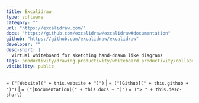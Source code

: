 ```yaml
---
title: Excalidraw
type: software
category: ""
url: "https://excalidraw.com/"
docs: "https://github.com/excalidraw/excalidraw#documentation"
github: "https://github.com/excalidraw/excalidraw"
developer: ""
desc-short: |
  Virtual whiteboard for sketching hand-drawn like diagrams
tags: productivity/drawing productivity/whiteboard productivity/collaboration
visibility: public
---
```

`= ("[Website](" + this.website + ")")` |  `= ("[Github](" + this.github + ")")` | `= ("[Documentation](" + this.docs + ")")`
`= ("> " + this.desc-short)`
